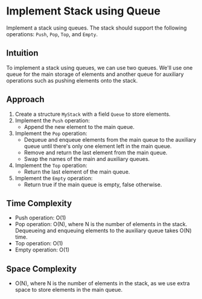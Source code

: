 # Implement Stack using Queue
Implement a stack using queues. The stack should support the following operations: `Push`, `Pop`, `Top`, and `Empty`.

## Intuition
To implement a stack using queues, we can use two queues. We'll use one queue for the main storage of elements and another queue for auxiliary operations such as pushing elements onto the stack.

## Approach
1. Create a structure `MyStack` with a field `Queue` to store elements.
2. Implement the `Push` operation:
   - Append the new element to the main queue.
3. Implement the `Pop` operation:
   - Dequeue and enqueue elements from the main queue to the auxiliary queue until there's only one element left in the main queue.
   - Remove and return the last element from the main queue.
   - Swap the names of the main and auxiliary queues.
4. Implement the `Top` operation:
   - Return the last element of the main queue.
5. Implement the `Empty` operation:
   - Return true if the main queue is empty, false otherwise.

## Time Complexity
- Push operation: O(1)
- Pop operation: O(N), where N is the number of elements in the stack. Dequeueing and enqueuing elements to the auxiliary queue takes O(N) time.
- Top operation: O(1)
- Empty operation: O(1)

## Space Complexity
- O(N), where N is the number of elements in the stack, as we use extra space to store elements in the main queue.